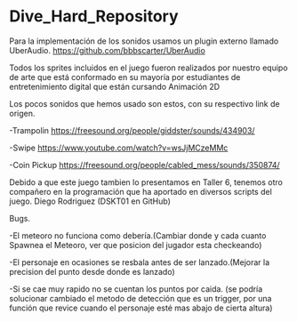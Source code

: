 # Dive_Hard_Repository

Para la implementación de los sonidos usamos un plugin externo llamado UberAudio.
https://github.com/bbbscarter/UberAudio

Todos los sprites incluidos en el juego fueron realizados por nuestro equipo de arte que está conformado en su mayoría por estudiantes de entretenimiento digital que están cursando Animación 2D

Los pocos sonidos que hemos usado son estos, con su respectivo link de origen.

-Trampolin
https://freesound.org/people/giddster/sounds/434903/

-Swipe
https://www.youtube.com/watch?v=wsJjMCzeMMc

-Coin Pickup 
https://freesound.org/people/cabled_mess/sounds/350874/

Debido a que este juego tambien lo presentamos en Taller 6, tenemos otro compañero en la programación que ha aportado en diversos scripts del juego. Diego Rodriguez (DSKT01 en GitHub)

Bugs.

-El meteoro no funciona como debería.(Cambiar donde y cada cuanto Spawnea el Meteoro, ver que posicion del jugador esta checkeando)

-El personaje en ocasiones se resbala antes de ser lanzado.(Mejorar la precision del punto desde donde es lanzado)

-Si se cae muy rapido no se cuentan los puntos por caida. (se podría solucionar cambiado el metodo de detección que es un trigger, por una función que revice cuando el personaje esté mas abajo de cierta altura)
 
